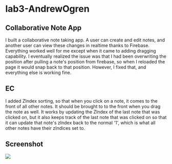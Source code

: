 # lab3-AndrewOgren

## Collaborative Note App
I built a collaborative note taking app. A user can create and edit notes, and another user can view these changes in realtime thanks to 
Firebase. Everything worked well for me except when it came to adding dragging capability. I eventually realized the issue was that I had
been overwriting the position after pulling a note's position from firebase, so when I reloaded the page it would snap back to that position.
However, I fixed that, and everything else is working fine.

## EC
I added ZIndex sorting, so that when you click on a note, it comes to the front of all other notes. It should be brought to to the front when you drag the note as well. It works by updating the ZIndex of the last note that was clicked on, but it also keeps track of the last note that was clicked on so that it can update that note's zIndex back to the normal '1', which is what all other notes have their zIndices set to. 

## Screenshot
![](./src/snapshots/CollaborativeNotes.png)

